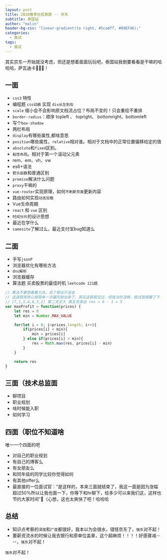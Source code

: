 ```yaml
---
layout: post
title: 2020春季社招真题 -- 京东
subtitle: 泰国站
author: "malin"
header-bg-css: "linear-gradient(to right, #5cadff, #09EF46);"
categories:
  - 面试
tags:
  - 面试
---
```


其实京东一开始就没考虑，但还是想着面面玩玩吧，泰国站我倒要看看是干嘛的哈哈哈，萨瓦迪卡👳🏾‍♀️！

## 一面

- `css3` 特性
- 编程题 `css动画` 实现 `div从左到右`
- `scale` 缩小会不会影响原文档流占位？布局不变的！只会重绘不重排
- `border-radius`：顺序 topleft 、 topright、 bottomright、bottomleft
- 写个`box-shadow`
- 两栏布局 
- `display`有哪些属性,都啥意思
- `position`哪些属性，`relative`相对谁。相对于文档中的正常位置偏移给定的值
- `absolute`和`fixed`区别。
- `粘性布局`。相对于第一个滚动父元素
- rem、em、vh、vw
- es6+语法
- `箭头函数`和普通区别
- `promise`解决什么问题
- `proxy`干嘛的
- `vue-router`实现原理，如何`不刷新页面`更新内容
- 路由如何实现`动态加载`
- Vue生命周期
- `react` 和 `vue` 区别
- `时间分片`的设计思想
- 最近在学什么
- `samesite`了解过么，最近支付宝bug知道么

## 二面
- 手写`jsonP`
- 浏览器优化有哪些方法
- `dns解析`
- 浏览器缓存
- 算法题 买卖股票的最佳时机 `leetcode 121题`
```js
// 算法不要想着暴力法，说了相当于没说
// 这道题用贪心很简单一次遍历就出来了，其实这题我见过，但我当时没做。面试官提醒了下
// [7,1,5,4,6,3,2] 第二天买入 第五天卖出 res = 6 - 1 = 5
var maxProfit = function(prices) {
    let res = 0
    let min = Number.MAX_VALUE

    for(let i = 0; i<prices.length; i++){
        if(prices[i] < min){
            min = prices[i]
        } else if(prices[i] > min){
            res = Math.max(res, prices[i] - min)
        }
    }

    return res
}
```

## 三面（技术总监面

- 聊项目
- 职业规划
- 啥时候能入职
- 如何学习

## 四面（职位不知道啥

唯一一个四面的吧
- 对自己的职业规划
- 有自己的博客么
- 有女朋友么
- 和同年级的同学比较你觉得如何
- 有其他offer么
- 最直接的一位面试官：“是这样的，本来三面就结束了，我这一面是因为涨幅超过50%所以让我也面一下，你等下和hr聊下，给多少可以来我们这，这样也节约大家时间”🤣（心想，这也太爽快了吧！哈哈哈

## 总结

- 知识点考察的`深度`和`广度`都很好，我本以为会很水，错怪京东了，`强东`对不起！
- 要薪资流水的时候让我去银行和原单位盖章，这个超麻烦！！！！好感骤减----，`强东`对不起！

`强东`对不起！
